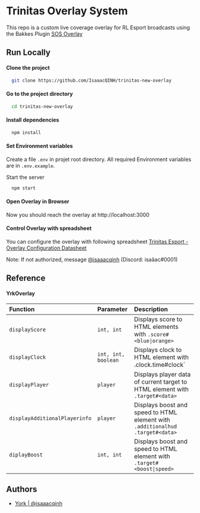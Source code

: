 
# Trinitas Overlay System

This repo is a custom live coverage overlay for RL Esport broadcasts using the Bakkes Plugin [SOS Overlay](https://gitlab.com/bakkesplugins/sos)

## Run Locally

#### Clone the project

```bash
  git clone https://github.com/IsaaacQINH/trinitas-new-overlay
```

#### Go to the project directory

```bash
  cd trinitas-new-overlay
```

#### Install dependencies

```bash
  npm install
```

#### Set Environment variables

Create a file `.env` in projet root directory.
All required Environment variables are in `.env.example`.

Start the server

```bash
  npm start
```

#### Open Overlay in Browser

Now you should reach the overlay at http://localhost:3000

#### Control Overlay with spreadsheet

You can configure the overlay with following spreadsheet
[Trinitas Esport - Overlay Configuration Datasheet](https://docs.google.com/spreadsheets/d/1VgPhZ4L-0XMchWVfIO8MGahwGlJ04QgBof5XE3boqAQ/edit#gid=0)

Note: If not authorized, message [@isaaacqinh](https://www.github.com/isaaacqinh) (Discord: isaâac#0001)


## Reference

#### YrkOverlay

| Function | Parameter     | Description                |
| :-------- | :------- | :------------------------- |
| `displayScore` | `int, int` | Displays score to HTML elements with `.score#<blue\|orange>` |
| `displayClock` | `int, int, boolean` | Displays clock to HTML element with .clock.time#clock` |
| `displayPlayer` | `player` | Displays player data of current target to HTML element with `.target#<data>` |
| `displayAdditionalPlayerinfo` | `player` | Displays boost and speed to HTML element with `.additionalhud .target#<data>` |
| `diplayBoost` | `int, int` | Displays boost and speed to HTML element with `.target#<boost\|speed>` |

## Authors

- [York | @isaaacqinh](https://www.github.com/isaaacqinh)


